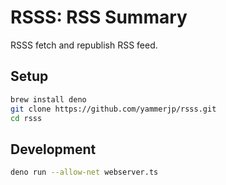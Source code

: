 # RSSS: RSS Summary

RSSS fetch and republish RSS feed.

## Setup

```bash
brew install deno
git clone https://github.com/yammerjp/rsss.git
cd rsss
```

## Development
```bash
deno run --allow-net webserver.ts
```

